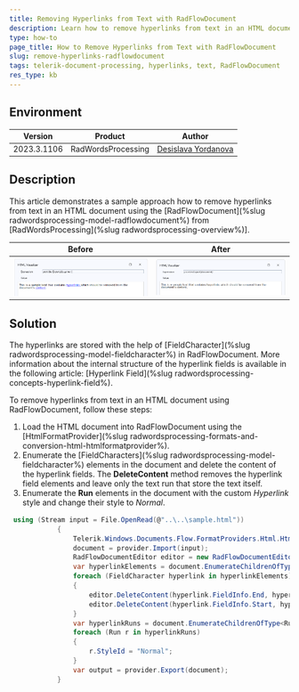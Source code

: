 ```yaml
---
title: Removing Hyperlinks from Text with RadFlowDocument
description: Learn how to remove hyperlinks from text in an HTML document using RadFlowDocument in Telerik Document Processing.
type: how-to
page_title: How to Remove Hyperlinks from Text with RadFlowDocument
slug: remove-hyperlinks-radflowdocument
tags: telerik-document-processing, hyperlinks, text, RadFlowDocument
res_type: kb
---
```


## Environment

| Version | Product | Author |
| --- | --- | ---- |
| 2023.3.1106 | RadWordsProcessing |[Desislava Yordanova](https://www.telerik.com/blogs/author/desislava-yordanova)|

## Description

This article demonstrates a sample approach how to remove hyperlinks from text in an HTML document using the [RadFlowDocument](%slug radwordsprocessing-model-radflowdocument%) from [RadWordsProcessing](%slug radwordsprocessing-overview%)].

|Before|After|
|----|----|
|![Text with Hyperlinks](images/TextWithHyperlinks_01.png)|![Text without Hyperlinks](images/TextWithoutHyperlinks_02.png)|

## Solution
 
The hyperlinks are stored with the help of [FieldCharacter](%slug radwordsprocessing-model-fieldcharacter%) in RadFlowDocument. More information about the internal structure of the hyperlink fields is available in the following article: [Hyperlink Field](%slug radwordsprocessing-concepts-hyperlink-field%).

To remove hyperlinks from text in an HTML document using RadFlowDocument, follow these steps:

1. Load the HTML document into RadFlowDocument using the [HtmlFormatProvider](%slug radwordsprocessing-formats-and-conversion-html-htmlformatprovider%).
2. Enumerate the [FieldCharacters](%slug radwordsprocessing-model-fieldcharacter%) elements in the document and delete the content of the hyperlink fields. The **DeleteContent** method removes the hyperlink field elements and leave only the text run that store the text itself. 
3. Enumerate the **Run** elements in the document with the custom *Hyperlink* style and change their style to *Normal*.

```csharp
 using (Stream input = File.OpenRead(@"..\..\sample.html"))
            {
                Telerik.Windows.Documents.Flow.FormatProviders.Html.HtmlFormatProvider provider = new Telerik.Windows.Documents.Flow.FormatProviders.Html.HtmlFormatProvider();
                document = provider.Import(input);
                RadFlowDocumentEditor editor = new RadFlowDocumentEditor(document);
                var hyperlinkElements = document.EnumerateChildrenOfType<FieldCharacter>().Where(x => x.FieldCharacterType == FieldCharacterType.Start).ToList();
                foreach (FieldCharacter hyperlink in hyperlinkElements)
                {
                    editor.DeleteContent(hyperlink.FieldInfo.End, hyperlink.FieldInfo.End);
                    editor.DeleteContent(hyperlink.FieldInfo.Start, hyperlink.FieldInfo.Separator);
                }
                var hyperlinkRuns = document.EnumerateChildrenOfType<Run>().Where(x => x.StyleId.Contains("Hyperlink")).ToList();
                foreach (Run r in hyperlinkRuns)
                {
                    r.StyleId = "Normal";
                }
                var output = provider.Export(document);
            }
```




